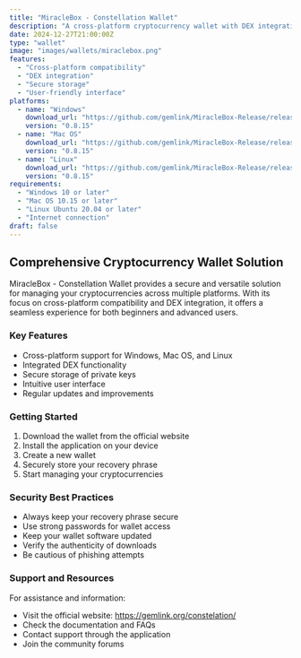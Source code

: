 ```yaml
---
title: "MiracleBox - Constellation Wallet"
description: "A cross-platform cryptocurrency wallet with DEX integration"
date: 2024-12-27T21:00:00Z
type: "wallet"
image: "images/wallets/miraclebox.png"
features:
  - "Cross-platform compatibility"
  - "DEX integration"
  - "Secure storage"
  - "User-friendly interface"
platforms:
  - name: "Windows"
    download_url: "https://github.com/gemlink/MiracleBox-Release/releases/download/v0.8.15/miracle-box_0.8.15_amd64.deb"
    version: "0.8.15"
  - name: "Mac OS"
    download_url: "https://github.com/gemlink/MiracleBox-Release/releases/download/v0.8.15/MiracleBox-0.8.15.pkg"
    version: "0.8.15"
  - name: "Linux"
    download_url: "https://github.com/gemlink/MiracleBox-Release/releases/download/v0.8.15/miracle-box_0.8.15_amd64.deb"
    version: "0.8.15"
requirements:
  - "Windows 10 or later"
  - "Mac OS 10.15 or later"
  - "Linux Ubuntu 20.04 or later"
  - "Internet connection"
draft: false
---
```


## Comprehensive Cryptocurrency Wallet Solution

MiracleBox - Constellation Wallet provides a secure and versatile solution for managing your cryptocurrencies across multiple platforms. With its focus on cross-platform compatibility and DEX integration, it offers a seamless experience for both beginners and advanced users.

### Key Features
- Cross-platform support for Windows, Mac OS, and Linux
- Integrated DEX functionality
- Secure storage of private keys
- Intuitive user interface
- Regular updates and improvements

### Getting Started
1. Download the wallet from the official website
2. Install the application on your device
3. Create a new wallet
4. Securely store your recovery phrase
5. Start managing your cryptocurrencies

### Security Best Practices
- Always keep your recovery phrase secure
- Use strong passwords for wallet access
- Keep your wallet software updated
- Verify the authenticity of downloads
- Be cautious of phishing attempts

### Support and Resources
For assistance and information:
- Visit the official website: https://gemlink.org/constelation/
- Check the documentation and FAQs
- Contact support through the application
- Join the community forums